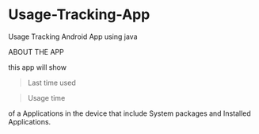 # Usage-Tracking-App
Usage Tracking Android App using java

ABOUT THE APP

this app will show 

>Last time used

>Usage time

of a Applications in the device that include System packages and Installed Applications.
